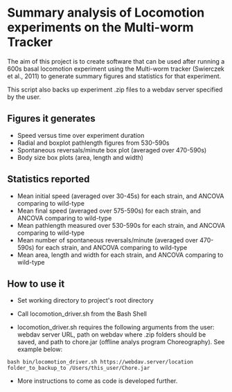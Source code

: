 # Summary analysis of Locomotion experiments on the Multi-worm Tracker
The aim of this project is to create software that can be used after running
a 600s basal locomotion experiment using the Multi-worm tracker (Swierczek et al., 2011)
to generate summary figures and statistics for that experiment. 

This script also backs up experiment .zip files to a webdav server specified by the
user. 

## Figures it generates
* Speed versus time over experiment duration
* Radial and boxplot pathlength figures from 530-590s
* Spontaneous reversals/minute box plot (averaged over 470-590s)
* Body size box plots (area, length and width)

## Statistics reported
* Mean initial speed (averaged over 30-45s) for each strain, and ANCOVA comparing to wild-type
* Mean final speed (averaged over 575-590s) for each strain, and ANCOVA comparing to wild-type
* Mean pathlength measured over 530-590s for each strain, and ANCOVA comparing to wild-type
* Mean number of spontaneous reversals/minute (averaged over 470-590s) for each strain, and ANCOVA comparing to wild-type
* Mean area, length and width for each strain, and ANCOVA comparing to wild-type

## How to use it

* Set working directory to project's root directory

* Call locomotion_driver.sh from the Bash Shell

* locomotion_driver.sh requires the following arguments from the user: webdav server URL,
path on webdav where .zip folders should be saved, and path to chore.jar 
(offline analys program Choreography). See example below:

~~~
bash bin/locomotion_driver.sh https://webdav.server/location folder_to_backup_to /Users/this_user/Chore.jar
~~~

* More instructions to come as code is developed further.